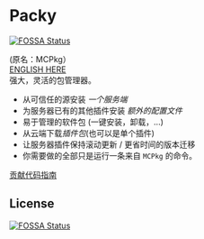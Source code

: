 # Packy
[![FOSSA Status](https://app.fossa.com/api/projects/git%2Bgithub.com%2Fsaltedfishclub%2FPacky.svg?type=shield)](https://app.fossa.com/projects/git%2Bgithub.com%2Fsaltedfishclub%2FPacky?ref=badge_shield)

(原名：MCPkg）  
[ENGLISH HERE](./README_EN.md)  
强大，灵活的包管理器。  
 * 从可信任的源安装 *一个服务端*
 * 为服务器已有的其他插件安装 *额外的配置文件*
 * 易于管理的软件包 (一键安装，卸载，...)
 * 从云端下载*插件包*(也可以是单个插件)
 * 让服务器插件保持滚动更新 / 更省时间的版本迁移
 * 你需要做的全部只是运行一条来自 `MCPkg` 的命令。

[贡献代码指南](./CONTRIBUTING.md)

## License
[![FOSSA Status](https://app.fossa.com/api/projects/git%2Bgithub.com%2Fsaltedfishclub%2FPacky.svg?type=large)](https://app.fossa.com/projects/git%2Bgithub.com%2Fsaltedfishclub%2FPacky?ref=badge_large)
